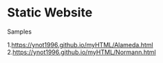 # Static Website
Samples

1.https://ynot1996.github.io/myHTML/Alameda.html
2.https://ynot1996.github.io/myHTML/Normann.html
